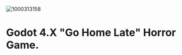 ![1000313158](https://github.com/bus7232/Godot-4.X-Go-Home-Late-Horror-Games/assets/158237350/4ce4de4c-7e19-4e90-9f88-8efb1a9a191d)
# Godot 4.X "Go Home Late" Horror Game.
